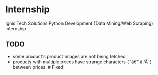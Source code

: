 # Internship

Ignis Tech Solutions
Python Development (Data Mining/Web Scraping) internship

## TODO

* some product's product images are not being fetched
* products with multiple prices have strange characters ( 'â€“ â‚¹Â' ) between prices.   # Fixed
